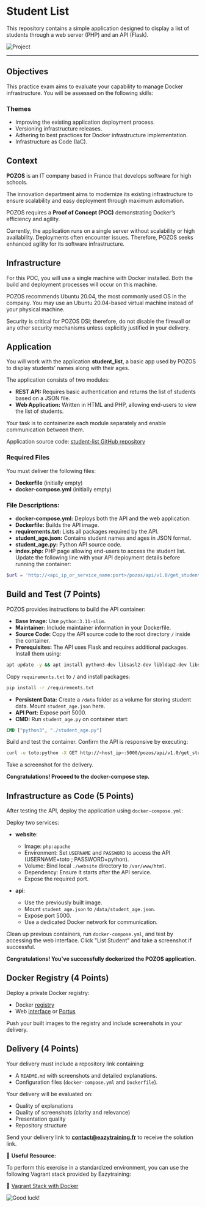 # Student List

This repository contains a simple application designed to display a list of students through a web server (PHP) and an API (Flask).

![Project](https://user-images.githubusercontent.com/18481009/84582395-ba230b00-adeb-11ea-9453-22ed1be7e268.jpg)

---

## Objectives

This practice exam aims to evaluate your capability to manage Docker infrastructure. You will be assessed on the following skills:

### Themes

- Improving the existing application deployment process.
- Versioning infrastructure releases.
- Adhering to best practices for Docker infrastructure implementation.
- Infrastructure as Code (IaC).

## Context

**POZOS** is an IT company based in France that develops software for high schools.

The innovation department aims to modernize its existing infrastructure to ensure scalability and easy deployment through maximum automation.

POZOS requires a **Proof of Concept (POC)** demonstrating Docker’s efficiency and agility.

Currently, the application runs on a single server without scalability or high availability. Deployments often encounter issues. Therefore, POZOS seeks enhanced agility for its software infrastructure.

## Infrastructure

For this POC, you will use a single machine with Docker installed. Both the build and deployment processes will occur on this machine.

POZOS recommends Ubuntu 20.04, the most commonly used OS in the company. You may use an Ubuntu 20.04-based virtual machine instead of your physical machine.

Security is critical for POZOS DSI; therefore, do not disable the firewall or any other security mechanisms unless explicitly justified in your delivery.

## Application

You will work with the application **student_list**, a basic app used by POZOS to display students' names along with their ages.

The application consists of two modules:

- **REST API:** Requires basic authentication and returns the list of students based on a JSON file.
- **Web Application:** Written in HTML and PHP, allowing end-users to view the list of students.

Your task is to containerize each module separately and enable communication between them.

Application source code: [student-list GitHub repository](https://github.com/diranetafen/student-list.git)

### Required Files

You must deliver the following files:

- **Dockerfile** (initially empty)
- **docker-compose.yml** (initially empty)

### File Descriptions:

- **docker-compose.yml:** Deploys both the API and the web application.
- **Dockerfile:** Builds the API image.
- **requirements.txt:** Lists all packages required by the API.
- **student_age.json:** Contains student names and ages in JSON format.
- **student_age.py:** Python API source code.
- **index.php:** PHP page allowing end-users to access the student list. Update the following line with your API deployment details before running the container:

```php
$url = 'http://<api_ip_or_service_name:port>/pozos/api/v1.0/get_student_ages';
```

## Build and Test (7 Points)

POZOS provides instructions to build the API container:

- **Base Image:** Use `python:3.11-slim`.
- **Maintainer:** Include maintainer information in your Dockerfile.
- **Source Code:** Copy the API source code to the root directory `/` inside the container.
- **Prerequisites:** The API uses Flask and requires additional packages. Install them using:

```bash
apt update -y && apt install python3-dev libsasl2-dev libldap2-dev libssl-dev gcc build-essential -y
```

Copy `requirements.txt` to `/` and install packages:

```bash
pip install -r /requirements.txt
```

- **Persistent Data:** Create a `/data` folder as a volume for storing student data. Mount `student_age.json` here.
- **API Port:** Expose port 5000.
- **CMD:** Run `student_age.py` on container start:

```Dockerfile
CMD ["python3", "./student_age.py"]
```

Build and test the container. Confirm the API is responsive by executing:

```bash
curl -u toto:python -X GET http://<host_ip>:5000/pozos/api/v1.0/get_student_ages
```

Take a screenshot for the delivery.

**Congratulations! Proceed to the docker-compose step.**

## Infrastructure as Code (5 Points)

After testing the API, deploy the application using `docker-compose.yml`:

Deploy two services:

- **website**:
  - Image: `php:apache`
  - Environment: Set `USERNAME` and `PASSWORD` to access the API (USERNAME=toto ; PASSWORD=python).
  - Volume: Bind local `./website` directory to `/var/www/html`.
  - Dependency: Ensure it starts after the API service.
  - Expose the required port.

- **api**:
  - Use the previously built image.
  - Mount `student_age.json` to `/data/student_age.json`.
  - Expose port 5000.
  - Use a dedicated Docker network for communication.

Clean up previous containers, run `docker-compose.yml`, and test by accessing the web interface. Click "List Student" and take a screenshot if successful.

**Congratulations! You've successfully dockerized the POZOS application.**

## Docker Registry (4 Points)

Deploy a private Docker registry:

- Docker [registry](https://docs.docker.com/registry/)
- Web [interface](https://hub.docker.com/r/joxit/docker-registry-ui/) or [Portus](http://port.us.org/)

Push your built images to the registry and include screenshots in your delivery.

## Delivery (4 Points)

Your delivery must include a repository link containing:

- A `README.md` with screenshots and detailed explanations.
- Configuration files (`docker-compose.yml` and `Dockerfile`).

Your delivery will be evaluated on:

- Quality of explanations
- Quality of screenshots (clarity and relevance)
- Presentation quality
- Repository structure

Send your delivery link to **contact@eazytraining.fr** to receive the solution link.


📌 **Useful Resource:**

To perform this exercise in a standardized environment, you can use the following Vagrant stack provided by Eazytraining:

🔗 [Vagrant Stack with Docker](https://github.com/diranetafen/cursus-devops/tree/master/vagrant/docker)



![Good luck!](https://user-images.githubusercontent.com/18481009/84582398-cad38100-adeb-11ea-95e3-2a9d4c0d5437.gif)

